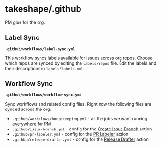 # takeshape/.github

PM glue for the org.

## Label Sync

**`.github/workflows/label-sync.yml`**

This workflow syncs labels available for issues across org repos. Choose which repos are synced by editing the `labels/repos` file. Edit the labels and their descriptions in `labels/labels.yml`.

## Workflow Sync

**`.github/workflows/workflow-sync.yml`**

Sync workflows and related config files. Right now the following files are synced across the org:

- `.github/workflows/housekeeping.yml` - all the jobs we want running everywhere for PM
- `.github/issue-branch.yml` - config for the [Create Issue Branch](https://github.com/robvanderleek/create-issue-branch) action
- `.github/pr-labeler.yml` - config for the [PR Labeler](https://github.com/TimonVS/pr-labeler-action) action
- `.githbu/release-drafter.yml` - config for the [Release Drafter](https://github.com/marketplace/actions/release-drafter) action

